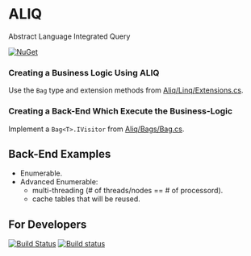 # ALIQ

Abstract Language Integrated Query

[![NuGet](https://img.shields.io/nuget/v/Aliq.svg)](https://www.nuget.org/packages/Aliq/)

### Creating a Business Logic Using ALIQ

Use the `Bag` type and extension methods from [Aliq/Linq/Extensions.cs](Aliq/Linq/Extensions.cs).

### Creating a Back-End Which Execute the Business-Logic

Implement a `Bag<T>.IVisitor` from [Aliq/Bags/Bag.cs](Aliq/Bags/Bag.cs).

## Back-End Examples

- Enumerable.
- Advanced Enumerable:
  - multi-threading (# of threads/nodes == # of processord).
  - cache tables that will be reused.

## For Developers

[![Build Status](https://travis-ci.org/sergey-shandar/aliq-dotnet.svg?branch=master)](https://travis-ci.org/sergey-shandar/aliq-dotnet)
[![Build status](https://ci.appveyor.com/api/projects/status/21j3blj8kuuftpo2?svg=true)](https://ci.appveyor.com/project/sergey-shandar/aliq-dotnet)
